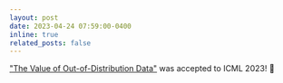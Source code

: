 ```yaml
---
layout: post
date: 2023-04-24 07:59:00-0400
inline: true
related_posts: false
---
```


["The Value of Out-of-Distribution Data"](https://arxiv.org/abs/2208.10967) was accepted to ICML 2023! 💫